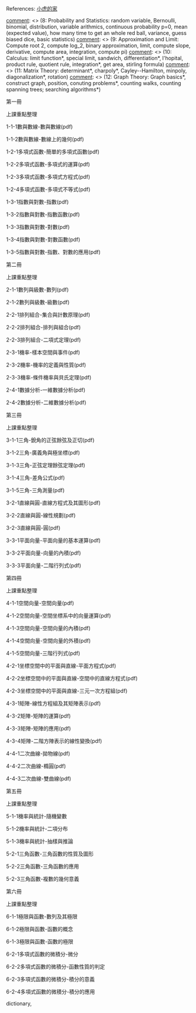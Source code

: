 References: [小虎的家](https://sites.google.com/view/smallhuu/%E6%95%99%E5%AD%B8%E8%B3%87%E6%96%99)


[comment]: <> (Table of contents)
[comment]: <> (1: Numbers and Polynomials)
[comment]: <> (2: Sequences and Series: list, for loop, sequence, series, Fibonacci and sqaure sum, link to Art Benjamin's talk, golden ratio)
[comment]: <> (3: Combinatorics and Discrete Probability: counting, multiply, add, binomial coefficients, binomial theorem, counting numbers, probability, Monty Hall & Fall)
[comment]: <> (4: Functions and Plotting: Trig functions, 2d plotting, de Moivre's theorem)
[comment]: <> (5: Vectors and Objects: 2d vectors, arithmic, vectors in general, python objects)
[comment]: <> (6: Linear Geometry: inner product and its properties, length and its properties, linear combination, span, triangle inequality, Cauchy--Schwartz inequality, check the two inequalities exercise, linear equality, hyperplane, affine plane plotting, interact, linear classifier if necessary)
[comment]: <> (7: Matrices and NumPy: matrix arithmics, matrix-vector mult as linear combination, rotation matrix, NumPy basics)
[comment]: <> (8: Probability and Statistics: random variable, Bernoulli, binomial, distribution, variable arithmics, continuous probability p=0, mean (expected value), how many time to get an whole red ball, variance, guess biased dice, basic statistics)
[comment]: <> (9: Approximation and Limit: Compute root 2, compute log_2, binary approximation, limit, compute slope, derivative, compute area, integration, compute pi)
[comment]: <> (10: Calculus: limit function*, special limit, sandwich, differentiation*, l'hopital, product rule, quotient rule, integration*, get area, stirling formula)
[comment]: <> (11: Matrix Theory: determinant*, charpoly*, Cayley--Hamilton, minpoly, diagonalization*, rotation) 
[comment]: <> (12: Graph Theory: Graph basics*, construct graph, position, conuting problems*, counting walks, counting spanning trees; searching algorithms*)

[comment]: <> (Not done: add/multiply principle in counting, plotting lines circles, volume of vectors, linear programming, basic statistics, matplotlib, lines, plot, circle, vectors, operations, inner product, volume, echelon form, spaces, diagonalization, row operations, null sol, gen sol, three spaces, outer product, 3d plot, column operations, linear classifier, central limit theorem, law of large number, random walk, mean/variance by NumPy, compute e)

[comment]: <> (Volume 1)
[comment]: <> (numbers, factor, polynomials, factor, expand, simplify, exp, log, change basis, plot the graph, def a function)
第一冊

上課重點整理

1-1-1數與數線-數與數線(pdf)

1-1-2數與數線-數線上的幾何(pdf)

1-2-1多項式函數-簡單的多項式函數(pdf)

1-2-2多項式函數-多項式的運算(pdf)

1-2-3多項式函數-多項式方程式(pdf)

1-2-4多項式函數-多項式不等式(pdf)

1-3-1指數與對數-指數(pdf)

1-3-2指數與對數-指數函數(pdf)

1-3-3指數與對數-對數(pdf)

1-3-4指數與對數-對數函數(pdf)

1-3-5指數與對數-指數、對數的應用(pdf)

[comment]: <> (Volume 2)
[comment]: <> (list, for loop, sequence, series, counting, multiply, add, binomial coefficients, counting numbers, probability, Monty Hall & Fall, basic statistics)
第二冊

上課重點整理

2-1-1數列與級數-數列(pdf)

2-1-2數列與級數-級數(pdf)

2-2-1排列組合-集合與計數原理(pdf)

2-2-2排列組合-排列與組合(pdf)

2-2-3排列組合-二項式定理(pdf)

2-3-1機率-樣本空間與事件(pdf)

2-3-2機率-機率的定義與性質(pdf)

2-3-3機率-條件機率與貝氏定理(pdf)

2-4-1數據分析-一維數據分析(pdf)

2-4-2數據分析-二維數據分析(pdf)

[comment]: <> (Volume 3)
[comment]: <> (2d plot, trig functions, their minpoly, lines, plot, circle, vectors, operations, inner product, volume, Python objects)
第三冊

上課重點整理

3-1-1三角-銳角的正弦餘弦及正切(pdf)

3-1-2三角-廣義角與極坐標(pdf)

3-1-3三角-正弦定理餘弦定理(pdf)

3-1-4三角-差角公式(pdf)

3-1-5三角-三角測量(pdf)

3-2-1直線與圓-直線方程式及其圖形(pdf)

3-2-2直線與圓-線性規劃(pdf)

3-2-3直線與圓-圓(pdf)

3-3-1平面向量-平面向量的基本運算(pdf)

3-3-2平面向量-向量的內積(pdf)

3-3-3平面向量-二階行列式(pdf)

[comment]: <> (Volume 4)
[comment]: <> (vector, det in general, 3d plot, matrix, column operations, diagonalization)
第四冊

上課重點整理

4-1-1空間向量-空間向量(pdf)

4-1-2空間向量-空間坐標系中的向量運算(pdf)

4-1-3空間向量-空間向量的內積(pdf)

4-1-4空間向量-空間向量的外積(pdf)

4-1-5空間向量-三階行列式(pdf)

4-2-1坐標空間中的平面與直線-平面方程式(pdf)

4-2-2坐標空間中的平面與直線-空間中的直線方程式(pdf)

4-2-3坐標空間中的平面與直線-三元一次方程組(pdf)

4-3-1矩陣-線性方程組及其矩陣表示(pdf)

4-3-2矩陣-矩陣的運算(pdf)

4-3-3矩陣-矩陣的應用(pdf)

4-3-4矩陣-二階方陣表示的線性變換(pdf)

4-4-1二次曲線-拋物線(pdf)

4-4-2二次曲線-橢圓(pdf)

4-4-3二次曲線-雙曲線(pdf)

[comment]: <> (Volume 5)
[comment]: <> (random variable, guess dice, binomial theorem, de Moivre's theorem formula)
第五冊

上課重點整理

5-1-1機率與統計-隨機變數

5-1-2機率與統計-二項分布

5-1-3機率與統計-抽樣與推論

5-2-1三角函數-三角函數的性質及圖形

5-2-2三角函數-三角函數的應用

5-2-3三角函數-複數的幾何意義

[comment]: <> (Volume 6)
[comment]: <> (sequence limit, approximation, derivative, integration)
第六冊

上課重點整理

6-1-1極限與函數-數列及其極限

6-1-2極限與函數-函數的概念

6-1-3極限與函數-函數的極限

6-2-1多項式函數的微積分-微分

6-2-2多項式函數的微積分-函數性質的判定

6-2-3多項式函數的微積分-積分的意義

6-2-4多項式函數的微積分-積分的應用

[comment]: <> (Volume 7)
[comment]: <> (calculus)

[comment]: <> (Volume 8)
[comment]: <> (matrix theory)

[comment]: <> (Volume 9)
[comment]: <> (graph theory)

dictionary, 